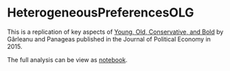 # HeterogeneousPreferencesOLG
This is a replication of key aspects of [Young, Old, Conservative, and Bold](https://www.journals.uchicago.edu/doi/abs/10.1086/680996) by Gârleanu and Panageas published in the Journal of Political Economy in 2015.

The full analysis can be view as [notebook](https://github.com/MaximilianJHuber/HeterogeneousPreferencesOLG/blob/master/Replication%20Notebook.ipynb).
